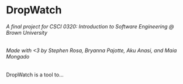# DropWatch
###### A final project for CSCI 0320: Introduction to Software Engineering @ Brown University
###### Made with <3 by Stephen Rosa, Bryanna Pajotte, Aku Anasi, and Maia Mongado

DropWatch is a tool to...
